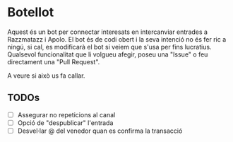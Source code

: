 # Botellot
Aquest és un bot per connectar interesats en intercanviar entrades a Razzmatazz i Apolo.
El bot és de codi obert i la seva intenció no és fer ric a ningú, si cal, es modificarà el bot si veiem que s'usa per fins lucratius.
Qualsevol funcionalitat que li volgueu afegir, poseu una "Issue" o feu directament una "Pull Request".

A veure si això us fa callar.

## TODOs
- [ ] Assegurar no repeticions al canal
- [ ] Opció de "despublicar" l'entrada
- [ ] Desvel·lar @ del venedor quan es confirma la transacció
